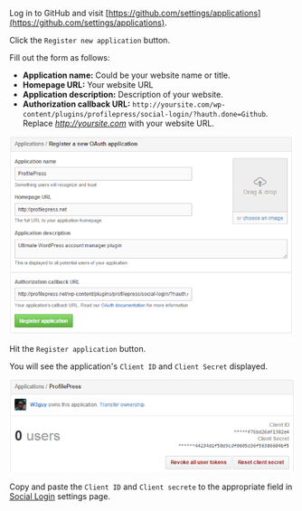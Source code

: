 Log in to GitHub and visit [https://github.com/settings/applications](https://github.com/settings/applications).


Click the `Register new application` button.


Fill out the form as follows:

* **Application name:** Could be your website name or title.
* **Homepage URL:** Your website URL
* **Application description:** Description of your website.
* **Authorization callback URL:** `http://yoursite.com/wp-content/plugins/profilepress/social-login/?hauth.done=Github`. Replace *http://yoursite.com* with your website URL.


![GitHub Application Form](img/github-application-form.png)


Hit the `Register application` button.


You will see the application's `Client ID` and `Client Secret` displayed.


![GitHub application credentials](img/github-app-credentials.png)


Copy and paste the `Client ID` and `Client secrete` to the appropriate field in [Social Login](configuration.md) settings page.
